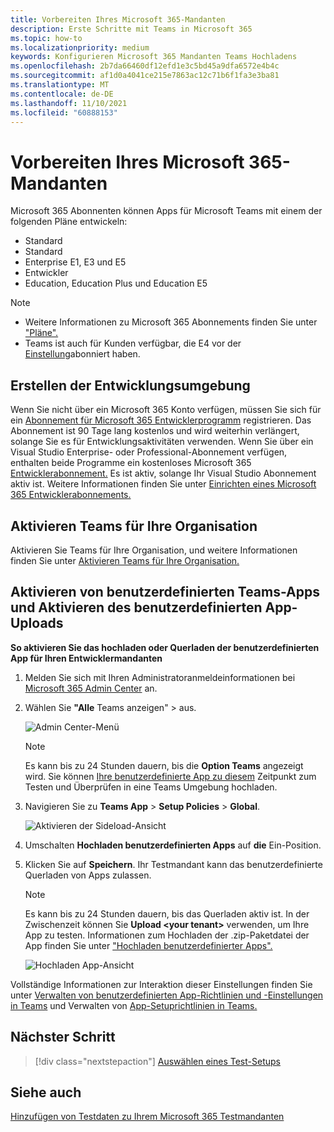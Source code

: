 ```yaml
---
title: Vorbereiten Ihres Microsoft 365-Mandanten
description: Erste Schritte mit Teams in Microsoft 365
ms.topic: how-to
ms.localizationpriority: medium
keywords: Konfigurieren Microsoft 365 Mandanten Teams Hochladens
ms.openlocfilehash: 2b7da66460df12efd1e3c5bd45a9dfa6572e4b4c
ms.sourcegitcommit: af1d0a4041ce215e7863ac12c71b6f1fa3e3ba81
ms.translationtype: MT
ms.contentlocale: de-DE
ms.lasthandoff: 11/10/2021
ms.locfileid: "60888153"
---
```

# <a name="prepare-your-microsoft-365-tenant"></a>Vorbereiten Ihres Microsoft 365-Mandanten

Microsoft 365 Abonnenten können Apps für Microsoft Teams mit einem der folgenden Pläne entwickeln:

* Standard
* Standard
* Enterprise E1, E3 und E5
* Entwickler
* Education, Education Plus und Education E5

> [!NOTE]
> * Weitere Informationen zu Microsoft 365 Abonnements finden Sie unter ["Pläne".](https://products.office.com/business/compare-more-office-365-for-business-plans)
> * Teams ist auch für Kunden verfügbar, die E4 vor der [Einstellung](https://support.office.com//article/important-information-for-office-365-enterprise-e4-customers-f9572348-43a2-43fa-a3d8-3b6c9c042147)abonniert haben.

## <a name="create-your-development-environment"></a>Erstellen der Entwicklungsumgebung

Wenn Sie nicht über ein Microsoft 365 Konto verfügen, müssen Sie sich für ein [Abonnement für Microsoft 365 Entwicklerprogramm](https://developer.microsoft.com/microsoft-365/dev-program) registrieren. Das Abonnement ist 90 Tage lang kostenlos und wird weiterhin verlängert, solange Sie es für Entwicklungsaktivitäten verwenden. Wenn Sie über ein Visual Studio Enterprise- oder Professional-Abonnement verfügen, enthalten beide Programme ein kostenloses Microsoft 365 [Entwicklerabonnement.](https://aka.ms/MyVisualStudioBenefits) Es ist aktiv, solange Ihr Visual Studio Abonnement aktiv ist. Weitere Informationen finden Sie unter [Einrichten eines Microsoft 365 Entwicklerabonnements.](/office/developer-program/office-365-developer-program-get-started)

## <a name="enable-teams-for-your-organization"></a>Aktivieren Teams für Ihre Organisation

Aktivieren Sie Teams für Ihre Organisation, und weitere Informationen finden Sie unter [Aktivieren Teams für Ihre Organisation.](/microsoftteams/enable-features-office-365)

## <a name="enable-custom-teams-apps-and-turn-on-custom-app-uploading"></a>Aktivieren von benutzerdefinierten Teams-Apps und Aktivieren des benutzerdefinierten App-Uploads

**So aktivieren Sie das hochladen oder Querladen der benutzerdefinierten App für Ihren Entwicklermandanten**

1. Melden Sie sich mit Ihren Administratoranmeldeinformationen bei [Microsoft 365 Admin Center](https://admin.microsoft.com/Adminportal/Home?source=applauncher#/homepage#/) an.

2. Wählen Sie **"Alle** Teams anzeigen"  >  aus.

    ![Admin Center-Menü](~/assets/images/prepare-test-tenant/admin-center.png)

    > [!Note]
    > Es kann bis zu 24 Stunden dauern, bis die **Option Teams** angezeigt wird. Sie können [Ihre benutzerdefinierte App zu diesem](/microsoftteams/upload-custom-apps#validate) Zeitpunkt zum Testen und Überprüfen in eine Teams Umgebung hochladen.

3. Navigieren Sie zu **Teams App**  >  **Setup Policies**  >  **Global**.

   ![Aktivieren der Sideload-Ansicht](~/assets/images/prepare-test-tenant/turn-on-sideload.png)

4. Umschalten **Hochladen benutzerdefinierten Apps** auf **die** Ein-Position.

5. Klicken Sie auf **Speichern**. Ihr Testmandant kann das benutzerdefinierte Querladen von Apps zulassen.

    > [!Note]
    > Es kann bis zu 24 Stunden dauern, bis das Querladen aktiv ist. In der Zwischenzeit können Sie **Upload \<your tenant>** verwenden, um Ihre App zu testen. Informationen zum Hochladen der .zip-Paketdatei der App finden Sie unter ["Hochladen benutzerdefinierter Apps".](/microsoftteams/upload-custom-apps#upload)

    ![Hochladen App-Ansicht](~/assets/images/prepare-test-tenant/upload-for-contoso.png)

Vollständige Informationen zur Interaktion dieser Einstellungen finden Sie unter [Verwalten von benutzerdefinierten App-Richtlinien und -Einstellungen in Teams](/microsoftteams/teams-custom-app-policies-and-settings) und Verwalten von [App-Setuprichtlinien in Teams.](/microsoftteams/teams-app-setup-policies)

## <a name="next-step"></a>Nächster Schritt

> [!div class="nextstepaction"] 
> [Auswählen eines Test-Setups](~/concepts/build-and-test/debug.md)

## <a name="see-also"></a>Siehe auch

[Hinzufügen von Testdaten zu Ihrem Microsoft 365 Testmandanten](~/concepts/build-and-test/test-data.md)
